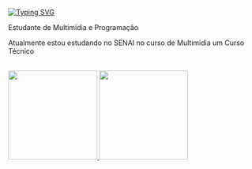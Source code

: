 <a href="https://git.io/typing-svg"><img src="https://readme-typing-svg.demolab.com?font=Fira+Code&pause=1000&color=6E00BA&random=false&width=435&lines=Ol%C3%A1+eu+sou+Giovanny+%2C+Bora+l%C3%A1!+%F0%9F%91%8A" alt="Typing SVG" /></a>

<div>
  <p>
    Estudante de Multimidia e Programação
  </p>

  <p>
    Atualmente estou estudando no SENAI no curso de Multimidia um Curso Técnico
  </p>
</div>

<br>

<div>
  <a href="https://github.com/GiovannyMCA">
  <img height="180em" src="https://github-readme-stats.vercel.app/api?username=GiovannyMCA&show_icons=true&theme=dark&include_all_commits=true&count_private=true"/>
  <img height="180em" src="https://github-readme-stats.vercel.app/api/top-langs/?username=GiovannyMCA&layout=compact&langs_count=7&theme=dark"/>
</div>

<!--
**GiovannyMCA/GiovannyMCA** is a ✨ _special_ ✨ repository because its `README.md` (this file) appears on your GitHub profile.

Here are some ideas to get you started:

- 🔭 I’m currently working on ...
- 🌱 I’m currently learning ...
- 👯 I’m looking to collaborate on ...
- 🤔 I’m looking for help with ...
- 💬 Ask me about ...
- 📫 How to reach me: ...
- 😄 Pronouns: ...
- ⚡ Fun fact: ...
-->
